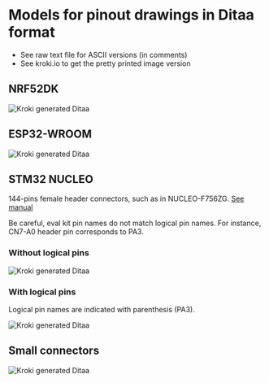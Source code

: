# Models for pinout drawings in Ditaa format
* See raw text file for ASCII versions (in comments)
* See kroki.io to get the pretty printed image version

## NRF52DK
<!--

                                                            +----+
                                                    P0.27   | 10 |
                                                            |    |
                                                    P0.28   | 9  |
                                                            |    |
                                                    P0.02   | 8  |
        o                                                   |    |
     +---+                                          GND     | 7  |
     | 1 | VDD                                              |    |
     |   |                                          P0.25   | 6  |
     | 2 | VDD                                              |    |
     |   |                                          P0.24   | 5  |
     | 3 | RESET                                            |    |
     |   |                                          P0.23   | 4  |
     | 4 | VDD                                              |    |
     |   |                                          P0.22   | 3  |
     | 5 | 5V                                               |    |
     |   |                                          P0.20   | 2  |
     | 6 | GND                                              |    |
     |   |                                          P0.19   | 1  |
     | 7 | GND                                              |    |
     |   |                                                  +----+
     | 8 | NC                                                 o
     |   |                                                   P4
     +---+
      P1                                                    +----+
        o                                           P0.18   | 8  |
     +---+                                                  |    |
     | 1 | P0.03                                    P0.17   | 7  |
     |   |                                                  |    |
     | 2 | P0.04                                    P0.16   | 6  |
     |   |                                                  |    |
     | 3 | P0.28                                    P0.15   | 5  |
     |   |                                                  |    |
     | 4 | P0.29                                    P0.14   | 4  |
     |   |                                                  |    |
     | 5 | P0.30                                    P0.13   | 3  |
     |   |                                                  |    |
     | 6 | P0.31                                    P0.12   | 2  |
     |   |                                                  |    |
     +---+                                          P0.11   | 1  |
                                                            |    |
                                                            +----+
                                                              o
                                                             P3

                                                            +----+
                                                    P0.10   | 9  |
                                                            |    |
                                                    P0.09   | 8  |
                                                            |    |
                                                    P0.08   | 7  |
                                                            |    |
                                                    P0.07   | 6  |
                                                            |    |
                                                    P0.06   | 5  |
                                                            |    |
                                                    P0.05   | 4  |
                                                            |    |
                                                    P0.21   | 3  |
                                                            |    |
                                                    P0.01   | 2  |
                                                            |    |
                                                    P0.00   | 1  |
                                                            |    |
                                                            +----+
                                                              o
                                                             P6

-->

![Kroki generated Ditaa](https://kroki.io/ditaa/svg/eNrtl82OgyAURvc-BXszE_7RdW1m15iZSV_DF-DhC5RWBrpAINxZlASNi_vlyNUjDqhijB9mjENJ6Yo_qTJnjQhGeqih0O5QTDG5iBmBUmDqIqYwYquksN0Z80u_LouPUM8I0x0zr8tSTqEf1_kdEa5EBhEUgIK7EhFEMDO_zz_n344UzJXwIIIDrAX1979HCDuvqCsF9s_CHiHNfDy3nSjI7N-LPUJ1pnilX-sOjS6nwyFbFQJaeSAbr66VNPiYbMcESqZIoAft97ot1n7WziyXQiUCLVrWvxTUU_BcCpkItAEFu1O472UWhUgE2oCCe4o5l4InAm1AIe4UDOdSsESgDSikpyC5FDQRaDXFwdfMUpBIoP03XA32r4lAS8fKBqh7sM3A_2L3O6e7XwCKKZI3DIWK5A1DISN5w1CISN4wf4gkkjfMWpBI3jAU-C3vcEXkDZkJeKo=)

## ESP32-WROOM
<!--

            +-----+       +------------------+       +-----+
            | 3V3 |       |                  |       | GND |
            |     |       |                  |       |     |
            | EN  |       |                  |       | 23  |
            |     |       |                  |       |     |
            | VP  |       |    ESPRESSIF     |       | 22  |
            |     |       |                  |       |     |
            | VN  |       |    ESP32-WROOM   |       | TX  |
            |     |       |                  |       |     |
            | 34  |       |                  |       | RX  |
            |     |       |                  |       |     |
            | 35  |       |                  |       | 21  |
            |     |       |                  |       |     |
            | 32  |       |                  |       | GND |
            |     |       |                  |       |     |
            | 33  |       +------------------+       | 19  |
            |     |                                  |     |
            | 25  |                                  | 18  |
            |     |                                  |     |
            | 26  |                                  | 5   |
            |     |                                  |     |
            | 27  |                                  | 17  |
            |     |                                  |     |
            | 14  |                                  | 16  |
            |     |                                  |     |
            | 12  |                                  | 4   |
            |     |                                  |     |
            | GND |                                  | 0   |
            |     |                                  |     |
            | 13  |                                  | 2   |
            |     |                                  |     |
            | D2  |                                  | 15  |
            |     |                                  |     |
            | D3  |                                  | D1  |
            |     |                                  |     |
            | CMD |                                  | D0  |
            |     |                                  |     |
            | 5V  |                                  | CLK |
            |     |                                  |     |
            +-----+                                  +-----+
-->

![Kroki generated Ditaa](https://kroki.io/ditaa/svg/eNrFlssKgzAQRfd-xexFMDNG27WxpbQ-0GL7MX58W2mx0RJmcaF3EQgzh8MkBiRaEievxN7Oi1-Koy-WJpJRnutnt8lSOjaOpmhbU8HzuoKrRgmzENY8dquOauj6ahhOh7WZ0eZmaxZObn3b1h58vYPNkinhHm622ns2aDPTn75tkaUj8CQnMvvwzIH8NrNVwmaHNudK2BLaXGhnLsBmk2nNOdrMSjhDn_b8WDRwijYbUcKMNjvtaRuLNmtndgZsLmvlPbsUbLajEi4vZ6TZ_5UK5N34AGiqfao=)

## STM32 NUCLEO
144-pins female header connectors, such as in NUCLEO-F756ZG. [See manual](https://www.st.com/resource/en/user_manual/dm00244518-stm32-nucleo-144-boards-stmicroelectronics.pdf)

Be careful, eval kit pin names do not match logical pin names.
For instance, CN7-A0 header pin corresponds to PA3.

### Without logical pins
<!--
                                                                         CN7

                                                                       +-------+
                                                                   D16 | 1 | 2 | D15
                                                                       |   |   |
                                                                   D17 | 3 | 4 | D14
                                                                       |   |   |
                                                                   D18 | 5 | 6 | AREF
                    CN8                                                |   |   |
                                                                   D19 | 7 | 8 | GND
                  +-------+                                            |   |   |
               NC | 1 | 2 | D43                                    D20 | 9 | 10| D13
                  |   |   |                                            |   |   |
            IOREF | 3 | 4 | D44                                    D21 | 11| 12| D12
                  |   |   |                                            |   |   |
            RESET | 5 | 6 | D45                                    D22 | 13| 14| D11
                  |   |   |                                            |   |   |
              3V3 | 7 | 8 | D46                                    D23 | 15| 16| D10
                  |   |   |                                            |   |   |
               5V | 9 | 10| D47                                    D24 | 17| 18| D9
                  |   |   |                                            |   |   |
              GND | 11| 12| D48                                    D25 | 19| 20| D8
                  |   |   |                                            |   |   |
              GND | 13| 14| D49                                        +-------+
                  |   |   |
              VIN | 15| 16| D50                                        +-------+
                  |   |   |                                      AVDD  | 1 | 2 | D7
                  +-------+                                            |   |   |
                                                                 AGND  | 3 | 4 | D6
                  +-------+                                            |   |   |
              A0  | 1 | 2 | D51                                   GND  | 5 | 6 | D5
                  |   |   |                                            |   |   |
              A1  | 3 | 4 | D52                                    A6  | 7 | 8 | D4
                  |   |   |                                            |   |   |
              A2  | 5 | 6 | D53                                    A7  | 9 | 10| D3
                  |   |   |                                            |   |   |
              A3  | 7 | 8 | D54                                    A8  | 11| 12| D2
                  |   |   |                                            |   |   |
              A4  | 9 | 10| D55                                    D26 | 13| 14| D1
                  |   |   |                                            |   |   |
              A5  | 11| 12| GND                                    D27 | 15| 16| D0
                  |   |   |                                            |   |   |
              D72 | 13| 14| D56                                    GND | 17| 18| D42
                  |   |   |                                            |   |   |
              D71 | 15| 16| D57                                    D28 | 19| 20| D41
                  |   |   |                                            |   |   |
              D70 | 17| 18| D58                                    D29 | 21| 22| GND
                  |   |   |                                            |   |   |
              D69 | 19| 20| D59                                    D30 | 23| 24| D40
                  |   |   |                                            |   |   |
              D68 | 21| 22| D60                                    D31 | 25| 26| D39
                  |   |   |                                            |   |   |
              GND | 23| 24| D61                                    GND | 27| 28| D38
                  |   |   |                                            |   |   |
              D67 | 25| 26| D62                                    D32 | 29| 30| D37
                  |   |   |                                            |   |   |
              D66 | 27| 28| D63                                    D33 | 31| 32| D36
                  |   |   |                                            |   |   |
              D65 | 29| 30| D64                                    D34 | 33| 34| D35
                  |   |   |                                            |   |   |
                  +-------+                                            +-------+

                  CN9                                                  CN10
-->
![Kroki generated Ditaa](https://kroki.io/ditaa/svg/eNrNmEGOgzAMRfecIvtqpDiOk7BEIM2OZU_Tw49NW5pIncqtYmaQvCvm5ffHP-Bcp2te8zB06nX6ul6nHg0XSO7igCtwLUC9KC_36kOZuRlyxY0y_lPKws2IK_3ScF7LHxOO3Ey0LE8b7tbqQrjOtbUiqgiD5x8LJXj5p3F48cBeOlbWilFHKcsC4ApCGY6hvFmLKUlHKcIDckWhBGtKPOPDXkyZdJRyExBXEkpvriWda4vFrKMUe0DmKnzTaA35vS61w2LRQYpDYOQdJysrB0HeDRbHHhH2egvsPiHf9WHvybEPtWw-RD9Ptn2mJWvIyTeiECh6iXfqkUbWZp2gEYWCptmUXDPRzCFDK4oqM6fs6oFmHpkTNqKQKjKn4uqBZp6YU2xEIWVipiYxzSGpFmXbEhrIXA9C87xccnOMIFWq36Lhnpcx2FNCEw_KVC91YEawp_S1LKSMdbFxYJeEq0vMKdNYy0KqXF9QlhbYJmE7DNj7MpVKliV5HeUWU2yTIDbBgw5yuywJ9LsnsE2C2ASLvZa5liUFnZYyGALbBLfcyfaUqZYl6d4oUTIf2SYoNsFkT0m1LEn3RolyKkG2CYpNkI54o_zoEPg4Tg_PPnCM7u1rXsH_AN1nAPo=)


### With logical pins
Logical pin names are indicated with parenthesis (PA3).

<!--
                                                                         CN7

                                                                       +-------+
                                                             (PC6) D16 | 1 | 2 | D15 (PB8)
                                                                       |   |   |
                                                            (PB15) D17 | 3 | 4 | D14 (PB9)
                                                                       |   |   |
                                                            (PB13) D18 | 5 | 6 | AREF
                    CN8                                                |   |   |
                                                            (PB12) D19 | 7 | 8 | GND
                  +-------+                                            |   |   |
               NC | 1 | 2 | D43 (PC8)                       (PA15) D20 | 9 | 10| D13 (PA5)
                  |   |   |                                            |   |   |
            IOREF | 3 | 4 | D44 (PC9)                        (PC7) D21 | 11| 12| D12 (PA6)
                  |   |   |                                            |   |   |
            RESET | 5 | 6 | D45 (PC10)                       (PB5) D22 | 13| 14| D11 (PA7)
                  |   |   |                                            |   |   |
              3V3 | 7 | 8 | D46 (PC11)                       (PB3) D23 | 15| 16| D10 (PD14)
                  |   |   |                                            |   |   |
               5V | 9 | 10| D47 (PC12)                       (PA4) D24 | 17| 18| D9 (PD15)
                  |   |   |                                            |   |   |
              GND | 11| 12| D48 (PD2)                        (PB4) D25 | 19| 20| D8 (PF12)
                  |   |   |                                            |   |   |
              GND | 13| 14| D49 (PG2)                                  +-------+
                  |   |   |
              VIN | 15| 16| D50 (PG3)                                  +-------+
                  |   |   |                                      AVDD  | 1 | 2 | D7 (PF13)
                  +-------+                                            |   |   |
                                                                 AGND  | 3 | 4 | D6 (PE9)
                  +-------+                                            |   |   |
       (PA3)  A0  | 1 | 2 | D51 (PD7)                             GND  | 5 | 6 | D5 (PE11)
                  |   |   |                                            |   |   |
       (PC0)  A1  | 3 | 4 | D52 (PD6)                        (PB1) A6  | 7 | 8 | D4 (PF14)
                  |   |   |                                            |   |   |
       (PC3)  A2  | 5 | 6 | D53 (PD5)                        (PC2) A7  | 9 | 10| D3 (PE13)
                  |   |   |                                            |   |   |
       (PF3)  A3  | 7 | 8 | D54 (PD4)                        (PF4) A8  | 11| 12| D2 (PF15)
                  |   |   |                                            |   |   |
       (PF5)  A4  | 9 | 10| D55 (PD3)                        (PB6) D26 | 13| 14| D1 (PG14)
                  |   |   |                                            |   |   |
       (PF10) A5  | 11| 12| GND                              (PB2) D27 | 15| 16| D0 (PG9)
                  |   |   |                                            |   |   |
              D72 | 13| 14| D56 (PE2)                              GND | 17| 18| D42 (PE8)
                  |   |   |                                            |   |   |
       (PA7)  D71 | 15| 16| D57 (PE4)                       (PD13) D28 | 19| 20| D41 (PE7)
                  |   |   |                                            |   |   |
       (PF2)  D70 | 17| 18| D58 (PE5)                       (PD12) D29 | 21| 22| GND
                  |   |   |                                            |   |   |
       (PF1)  D69 | 19| 20| D59 (PE6)                       (PD11) D30 | 23| 24| D40 (PE10)
                  |   |   |                                            |   |   |
       (PF0)  D68 | 21| 22| D60 (PE3)                        (PE2) D31 | 25| 26| D39 (PE12)
                  |   |   |                                            |   |   |
              GND | 23| 24| D61 (PF8)                              GND | 27| 28| D38 (PE14)
                  |   |   |                                            |   |   |
       (PD0)  D67 | 25| 26| D62 (PF7)                        (PA0) D32 | 29| 30| D37 (PE15)
                  |   |   |                                            |   |   |
       (PD1)  D66 | 27| 28| D63 (PF9)                        (PB2) D33 | 31| 32| D36 (PB10)
                  |   |   |                                            |   |   |
       (PG0)  D65 | 29| 30| D64 (PG1)                        (PE0) D34 | 33| 34| D35 (PB11)
                  |   |   |                                            |   |   |
                  +-------+                                            +-------+

                  CN9                                                  CN10
-->
![Kroki generated Ditaa](https://kroki.io/ditaa/svg/eNrNmM1u2zAQhO96Ch5rBAXEXf5IR9qUjFzcIi38NH747qzjlAIixq3FtAZ4sS1pNPx2diVjtvkcTrHrNjrX09fr5-mxE375fgg7k20wF2NlkaxsvXy_H3Zbab3cVveY1L310BrlZCzLqVaHH8b_UCtD6yAn87Lgb3qZ5u59LoZ_J5Mgc5STwVbIPZ5yV-FtE5WnQ8mbY3A47FZVJt146uXPUGp7bDwOSv69jb8U60Gtz99k00reHHg7jLtKQUVoxc1ZK4uglaA1NNb6Mv2Yfha8ZYc6Pth-3di9-opNsCzLQauF1thYqzF85gK67IJqtRWtKCjCQdbLCtDay_cSAc3FGn8u2XNRxVKFWAexIMZGWYMcNKpW31yr1G_JnhtwXaoAu1etoMaOUpG4QRwzy_19ktYbew4eHde13tf-1i52fj6V8HjAc-StLnafEemcsymzL6rTvGseuX_-SdidMvtQotPYTqqUDbYj9QuHPAIpx_o-vUp9iz4k3yRp0gxgqX_karILhzyCPodasUnCpWAW0acIuKZa1VdaWoQGmn2tk0klpmjK5GP1lVtqnVUrLyzy8Ci7itZZfkyDKZOP1FffVCvsS25hkQd7mWsMYOSmsOi6yKK2DMwYBJIvLdKq-WBAxHxIsQxOzc2xeW_IcTGXeE2fj3rDa0O59VwHBqahpa0JyZSjXbQWpPrk1seDrE8HNJQ914GBKTZFgFRrX1rk0esnX9OqCIBvEm6I1h4RtgMVKsNYmuMxGUyhplKOyoxbI0GGdJzoNa36ppb2KnYo3MlBr1tLAHCcWVucMENghvUOP23mejMpALt5uKuuSKAhQMMKTdu8yldnY2lS0EyPFWdTD2eRHCTssPYsrca2jSBfmQ2lSQHNcq49Kmq4MqYHFnYY7HDQIaEps8ers740KTjtQDVm1VmMOSzsMNhhfVHUcsx6dMb8Pbp37713Gf_mJZ7tu-4XR5NCcA==)

## Small connectors
<!--
JTAG (top)
                               3V3
  |----------------- GND -----||
  +----------------------------+-+
  | o  o  o  o  o  o  o  o  o  o |
  |                              |
  | o  o  o  o  o  o  o  o  o  □ |
  +----------+-----+--+--+-----+-+
             |     |  |  |     |
            TDO   TCK | TDI    3V3
                     TMS

JTAG (bottom)
3V3
  | |----------------- GND ------|
  +----------------------------+-+
  | o  o  o  o  o  o  o  o  o  o |
  |                              |
  | □  o  o  o  o  o  o  o  o  o |
  +-+-----+--+--+-----+----------+
    |     |  |  |     |
  3V3    TDI | TCK   TDO
            TMS

UART (top)
  +----------------+
  | □  o  o  o  o  |
  +-+--+--+--+--+--+
    |  |     |  |
  3V3 RXD   TXD GND

UART (bottom)
  +----------------+
  | □  o  o  o  o  |
  +-+--+--+--+--+--+
    |  |     |  |
  GND TXD   RXD 3V3
-->
![Kroki generated Ditaa](https://kroki.io/ditaa/svg/eNq9ks8KwjAMxu99ihwdoSefYFgYTlSYVTx7l3rYMc_h3VfzSUzCurI_dicNJQQa8n35tbUvK1i14VEYyMf6suYWsuOA6uBAKyJuQJsJtCgzIEDmkLZkg5amvJ8vGLnBmDHVOFyaYqa-HjR4d5S82fGtd9tEZSb8_mRMrXRvoW3DvTDcu8BY18ohtn9GLBwX5uAs2eTHfCfbARGUpFgVsZlgPJeN7z_pZHucd9p7GxyTfHRF56O5OpHjzLCjZHy5n6jKo3pVFW328AGU4rHY)
